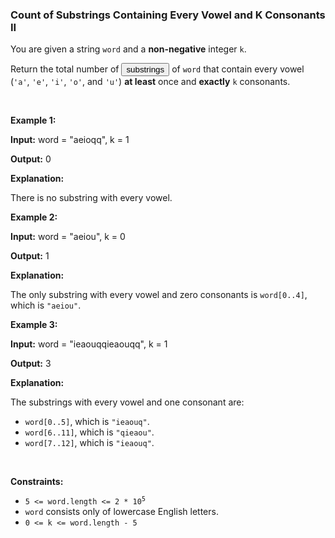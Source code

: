 
<h3>Count of Substrings Containing Every Vowel and K Consonants II</h3>
<div><p>You are given a string <code>word</code> and a <strong>non-negative</strong> integer <code>k</code>.</p>
<p>Return the total number of <span class="cursor-pointer relative text-dark-blue-s text-sm" data-keyword="substring-nonempty"><button aria-controls="radix-:rp:" aria-expanded="false" aria-haspopup="dialog" class="" data-state="closed" type="button">substrings</button></span> of <code>word</code> that contain every vowel (<code>'a'</code>, <code>'e'</code>, <code>'i'</code>, <code>'o'</code>, and <code>'u'</code>) <strong>at least</strong> once and <strong>exactly</strong> <code>k</code> consonants.</p>
<p> </p>
<p><strong>Example 1:</strong></p>
<div class="example-block">
<p><strong>Input:</strong> <span class="example-io">word = "aeioqq", k = 1</span></p>
<p><strong>Output:</strong> <span class="example-io">0</span></p>
<p><strong>Explanation:</strong></p>
<p>There is no substring with every vowel.</p>
</div>
<p><strong>Example 2:</strong></p>
<div class="example-block">
<p><strong>Input:</strong> <span class="example-io">word = "aeiou", k = 0</span></p>
<p><strong>Output:</strong> <span class="example-io">1</span></p>
<p><strong>Explanation:</strong></p>
<p>The only substring with every vowel and zero consonants is <code>word[0..4]</code>, which is <code>"aeiou"</code>.</p>
</div>
<p><strong>Example 3:</strong></p>
<div class="example-block">
<p><strong>Input:</strong> <span class="example-io">word = "</span>ieaouqqieaouqq<span class="example-io">", k = 1</span></p>
<p><strong>Output:</strong> 3</p>
<p><strong>Explanation:</strong></p>
<p>The substrings with every vowel and one consonant are:</p>
<ul>
<li><code>word[0..5]</code>, which is <code>"ieaouq"</code>.</li>
<li><code>word[6..11]</code>, which is <code>"qieaou"</code>.</li>
<li><code>word[7..12]</code>, which is <code>"ieaouq"</code>.</li>
</ul>
</div>
<p> </p>
<p><strong>Constraints:</strong></p>
<ul>
<li><code>5 &lt;= word.length &lt;= 2 * 10<sup>5</sup></code></li>
<li><code>word</code> consists only of lowercase English letters.</li>
<li><code>0 &lt;= k &lt;= word.length - 5</code></li>
</ul>
</div>
